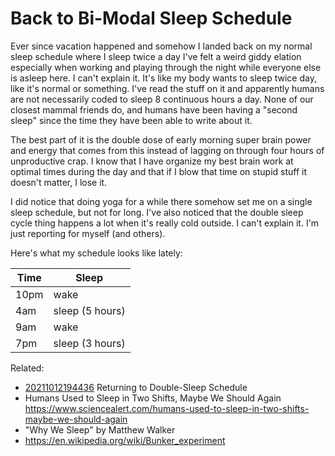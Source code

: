 # Back to Bi-Modal Sleep Schedule

Ever since vacation happened and somehow I landed back on my normal
sleep schedule where I sleep twice a day I've felt a weird giddy
elation especially when working and playing through the night while
everyone else is asleep here. I can't explain it. It's like my body
wants to sleep twice day, like it's normal or something. I've read the
stuff on it and apparently humans are not necessarily coded to sleep 8
continuous hours a day. None of our closest mammal friends do, and
humans have been having a "second sleep" since the time they have been
able to write about it.

The best part of it is the double dose of early morning super brain
power and energy that comes from this instead of lagging on through
four hours of unproductive crap. I know that I have organize my best
brain work at optimal times during the day and that if I blow that time
on stupid stuff it doesn't matter, I lose it.

I did notice that doing yoga for a while there somehow set me on a
single sleep schedule, but not for long. I've also noticed that the
double sleep cycle thing happens a lot when it's really cold outside.
I can't explain it. I'm just reporting for myself (and others).

Here's what my schedule looks like lately:

Time | Sleep
-|-
10pm | wake
4am  | sleep (5 hours)
9am  | wake
7pm  | sleep (3 hours)

Related:

* [20211012194436](/20211012194436/) Returning to Double-Sleep Schedule
* Humans Used to Sleep in Two Shifts, Maybe We Should Again   
  <https://www.sciencealert.com/humans-used-to-sleep-in-two-shifts-maybe-we-should-again>
* "Why We Sleep" by Matthew Walker
* <https://en.wikipedia.org/wiki/Bunker_experiment>
